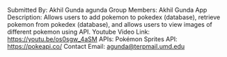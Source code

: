 Submitted By: Akhil Gunda agunda
Group Members: Akhil Gunda
App Description: Allows users to add pokemon to pokedex (database), retrieve pokemon from pokedex (database), and allows users to view images of different pokemon using API. 
Youtube Video Link: https://youtu.be/os0sgw_4aSM
APIs:  Pokémon Sprites API: https://pokeapi.co/
Contact Email: agunda@terpmail.umd.edu